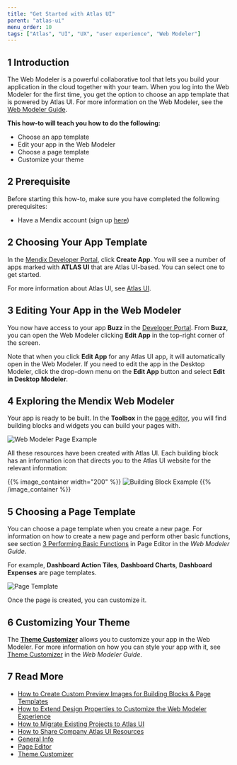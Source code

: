 ```yaml
---
title: "Get Started with Atlas UI"
parent: "atlas-ui"
menu_order: 10
tags: ["Atlas", "UI", "UX", "user experience", "Web Modeler"]
---
```


## 1 Introduction

The Web Modeler is a powerful collaborative tool that lets you build your application in the cloud together with your team. When you log into the Web Modeler for the first time, you get the option to choose an app template that is powered by Atlas UI. For more information on the Web Modeler, see the [Web Modeler Guide](/studio). 

**This how-to will teach you how to do the following:**

* Choose an app template
* Edit your app in the Web Modeler
* Choose a page template
* Customize your theme

## 2 Prerequisite

Before starting this how-to, make sure you have completed the following prerequisites:

* Have a Mendix account (sign up [here](https://www.mendix.com/try))

## 2 Choosing Your App Template

In the [Mendix Developer Portal](https://sprintr.home.mendix.com/index.html), click **Create App**. You will see a number of apps marked with **ATLAS UI** that are Atlas UI-based. You can select one to get started.

For more information about Atlas UI, see [Atlas UI](index). 

## 3 Editing Your App in the Web Modeler

You now have access to your app **Buzz** in the [Developer Portal](/developerportal). From **Buzz**, you can open the Web Modeler clicking **Edit App** in the top-right corner of the screen.

Note that when you click **Edit App** for any Atlas UI app, it will automatically open in the Web Modeler. If you need to edit the app in the Desktop Modeler, click the drop-down menu on the **Edit App** button and select **Edit in Desktop Modeler**.

## 4 Exploring the Mendix Web Modeler

Your app is ready to be built. In the **Toolbox** in the [page editor](/studio/page-editor), you will find building blocks and widgets you can build your pages with. 

![Web Modeler Page Example](attachments/get-started-with-atlasui/start_explore_the_mendix_wm.png)

All these resources have been created with Atlas UI. Each building block has an information icon that directs you to the Atlas UI website for the relevant information:

{{% image_container width="200" %}}
![Building Block Example](attachments/get-started-with-atlasui/start_building_block.png)
{{% /image_container %}}

## 5 Choosing a Page Template

You can choose a page template when you create a new page. For information on how to create a new page and perform other basic functions, see section [3 Performing Basic Functions](/studio/page-editor#page-editor-basic-functions) in Page Editor in the *Web Modeler Guide*. 

For example, **Dashboard Action Tiles**, **Dashboard Charts**, **Dashboard Expenses** are page templates. 

![Page Template](attachments/get-started-with-atlasui/start_choose_a_page_template.png)

Once the page is created, you can customize it.

## 6 Customizing Your Theme

The **[Theme Customizer](/studio/theme-customizer)** allows you to customize your app in the Web Modeler. For more information on how you can style your app with it, see [Theme Customizer](/studio/theme-customizer) in the *Web Modeler Guide*. 

## 7 Read More

* [How to Create Custom Preview Images for Building Blocks & Page Templates](create-custom-preview-images-for-building-blocks-and-page-templates)
* [How to Extend Design Properties to Customize the Web Modeler Experience](extend-design-properties-to-customize-the-web-modeler-experience)
* [How to Migrate Existing Projects to Atlas UI](migrate-existing-projects-to-atlasui)
* [How to Share Company Atlas UI Resources](share-company-atlas-ui-resources)
* [General Info](/studio/general) 
* [Page Editor](/studio/page-editor)
* [Theme Customizer](/studio/theme-customizer)
